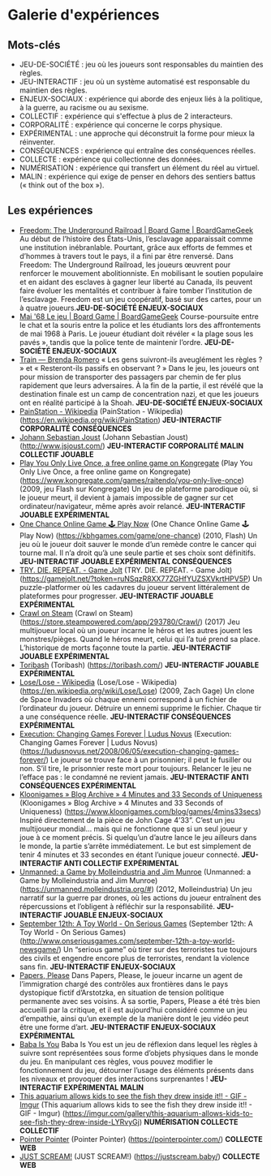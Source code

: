 # Galerie d'expériences

## Mots-clés
- JEU-DE-SOCIÉTÉ : jeu où les joueurs sont responsables du maintien des règles.
- JEU-INTERACTIF : jeu où un système automatisé est responsable du maintien des règles.
- ENJEUX-SOCIAUX : expérience qui aborde des enjeux liés à la politique, à la guerre, au racisme ou au sexisme.
- COLLECTIF : expérience qui s'effectue à plus de 2 interacteurs.
- CORPORALITÉ : expérience qui concerne le corps physique.
- EXPÉRIMENTAL : une approche qui déconstruit la forme pour mieux la réinventer.
- CONSÉQUENCES : expérience qui entraîne des conséquences réelles.
- COLLECTE : expérience qui collectionne des données.
- NUMÉRISATION : expérience qui transfert un élément du réel au virtuel.
- MALIN : expérience qui exige de penser en dehors des sentiers battus (« think out of the box »).

## Les expériences
- [Freedom: The Underground Railroad | Board Game | BoardGameGeek](https://boardgamegeek.com/boardgame/119506/freedom-the-underground-railroad) Au début de l’histoire des États-Unis, l’esclavage apparaissait comme une institution inébranlable. Pourtant, grâce aux efforts de femmes et d’hommes à travers tout le pays, il a fini par être renversé. Dans Freedom: The Underground Railroad, les joueurs œuvrent pour renforcer le mouvement abolitionniste. En mobilisant le soutien populaire et en aidant des esclaves à gagner leur liberté au Canada, ils peuvent faire évoluer les mentalités et contribuer à faire tomber l’institution de l’esclavage. Freedom est un jeu coopératif, basé sur des cartes, pour un à quatre joueurs.**JEU-DE-SOCIÉTÉ ENJEUX-SOCIAUX**
- [Mai '68 Le jeu | Board Game | BoardGameGeek](https://boardgamegeek.com/boardgame/6907/mai-68-le-jeu) Course-poursuite entre le chat et la souris entre la police et les étudiants lors des affrontements de mai 1968 à Paris. Le joueur étudiant doit révéler « la plage sous les pavés », tandis que la police tente de maintenir l’ordre. **JEU-DE-SOCIÉTÉ ENJEUX-SOCIAUX**
- [Train — Brenda Romero](https://brenda.games/train) « Les gens suivront-ils aveuglément les règles ? » et « Resteront-ils passifs en observant ? » Dans le jeu, les joueurs ont pour mission de transporter des passagers par chemin de fer plus rapidement que leurs adversaires. À la fin de la partie, il est révélé que la destination finale est un camp de concentration nazi, et que les joueurs ont en réalité participé à la Shoah. **JEU-DE-SOCIÉTÉ ENJEUX-SOCIAUX**
- [PainStation - Wikipedia](https://en.wikipedia.org/wiki/PainStation) (PainStation - Wikipedia) (https://en.wikipedia.org/wiki/PainStation) **JEU-INTERACTIF CORPORALITÉ CONSÉQUENCES**
- [Johann Sebastian Joust](http://www.jsjoust.com/) (Johann Sebastian Joust) (http://www.jsjoust.com/) **JEU-INTERACTIF CORPORALITÉ MALIN COLLECTIF JOUABLE**
- [Play You Only Live Once, a free online game on Kongregate](https://www.kongregate.com/games/raitendo/you-only-live-once) (Play You Only Live Once, a free online game on Kongregate) (https://www.kongregate.com/games/raitendo/you-only-live-once) (2009, jeu Flash sur Kongregate) Un jeu de plateforme parodique où, si le joueur meurt, il devient à jamais impossible de gagner sur cet ordinateur/navigateur, même après avoir relancé. **JEU-INTERACTIF JOUABLE EXPÉRIMENTAL**
- [One Chance Online Game 🕹️ Play Now](https://kbhgames.com/game/one-chance) (One Chance Online Game 🕹️ Play Now) (https://kbhgames.com/game/one-chance) (2010, Flash) Un jeu où le joueur doit sauver le monde d’un remède contre le cancer qui tourne mal. Il n’a droit qu’à une seule partie et ses choix sont définitifs. **JEU-INTERACTIF JOUABLE EXPÉRIMENTAL CONSÉQUENCES**
- [TRY. DIE. REPEAT. - Game Jolt](https://gamejolt.net/?token=ruNSqzR8XX77ZGHfYUZSXVkrtHPV5P) (TRY. DIE. REPEAT. - Game Jolt) (https://gamejolt.net/?token=ruNSqzR8XX77ZGHfYUZSXVkrtHPV5P) Un puzzle-platformer où les cadavres du joueur servent littéralement de plateformes pour progresser. **JEU-INTERACTIF JOUABLE EXPÉRIMENTAL**
- [Crawl on Steam](https://store.steampowered.com/app/293780/Crawl/) (Crawl on Steam) (https://store.steampowered.com/app/293780/Crawl/) (2017) Jeu multijoueur local où un joueur incarne le héros et les autres jouent les monstres/pièges. Quand le héros meurt, celui qui l’a tué prend sa place. L’historique de morts façonne toute la partie. **JEU-INTERACTIF JOUABLE EXPÉRIMENTAL**
- [Toribash](https://toribash.com/) (Toribash) (https://toribash.com/) **JEU-INTERACTIF JOUABLE EXPÉRIMENTAL**
- [Lose/Lose - Wikipedia](https://en.wikipedia.org/wiki/Lose/Lose) (Lose/Lose - Wikipedia) (https://en.wikipedia.org/wiki/Lose/Lose) (2009, Zach Gage) Un clone de Space Invaders où chaque ennemi correspond à un fichier de l’ordinateur du joueur. Détruire un ennemi supprime le fichier. Chaque tir a une conséquence réelle. **JEU-INTERACTIF CONSÉQUENCES EXPÉRIMENTAL**
- [Execution: Changing Games Forever | Ludus Novus](https://ludusnovus.net/2008/06/05/execution-changing-games-forever/) (Execution: Changing Games Forever | Ludus Novus) (https://ludusnovus.net/2008/06/05/execution-changing-games-forever/) Le joueur se trouve face à un prisonnier; il peut le fusiller ou non. S’il tire, le prisonnier reste mort pour toujours. Relancer le jeu ne l’efface pas : le condamné ne revient jamais. **JEU-INTERACTIF ANTI CONSÉQUENCES EXPÉRIMENTAL**
- [Kloonigames » Blog Archive » 4 Minutes and 33 Seconds of Uniqueness](https://www.kloonigames.com/blog/games/4mins33secs) (Kloonigames » Blog Archive » 4 Minutes and 33 Seconds of Uniqueness) (https://www.kloonigames.com/blog/games/4mins33secs) Inspiré directement de la pièce de John Cage 4’33”. C’est un jeu multijoueur mondial… mais qui ne fonctionne que si un seul joueur y joue à ce moment précis. Si quelqu’un d’autre lance le jeu ailleurs dans le monde, la partie s’arrête immédiatement. Le but est simplement de tenir 4 minutes et 33 secondes en étant l’unique joueur connecté. **JEU-INTERACTIF ANTI COLLECTIF EXPÉRIMENTAL**
- [Unmanned: a Game by Molleindustria and Jim Munroe](https://unmanned.molleindustria.org/#) (Unmanned: a Game by Molleindustria and Jim Munroe) (https://unmanned.molleindustria.org/#) (2012, Molleindustria) Un jeu narratif sur la guerre par drones, où les actions du joueur entraînent des répercussions et l’obligent à réfléchir sur la responsabilité. **JEU-INTERACTIF JOUABLE ENJEUX-SOCIAUX**
- [September 12th: A Toy World - On Serious Games](http://www.onseriousgames.com/september-12th-a-toy-world-newsgame/) (September 12th: A Toy World - On Serious Games) (http://www.onseriousgames.com/september-12th-a-toy-world-newsgame/) Un “serious game” où tirer sur des terroristes tue toujours des civils et engendre encore plus de terroristes, rendant la violence sans fin. **JEU-INTERACTIF ENJEUX-SOCIAUX**
- [Papers, Please](https://papersplea.se/) Dans Papers, Please, le joueur incarne un agent de l’immigration chargé des contrôles aux frontières dans le pays dystopique fictif d’Arstotzka, en situation de tension politique permanente avec ses voisins. À sa sortie, Papers, Please a été très bien accueilli par la critique, et il est aujourd’hui considéré comme un jeu d’empathie, ainsi qu’un exemple de la manière dont le jeu vidéo peut être une forme d’art. **JEU-INTERACTIF ENJEUX-SOCIAUX EXPÉRIMENTAL**
- [Baba Is You](https://hempuli.com/baba/) Baba Is You est un jeu de réflexion dans lequel les règles à suivre sont représentées sous forme d’objets physiques dans le monde du jeu. En manipulant ces règles, vous pouvez modifier le fonctionnement du jeu, détourner l’usage des éléments présents dans les niveaux et provoquer des interactions surprenantes ! **JEU-INTERACTIF EXPÉRIMENTAL MALIN**
- [This aquarium allows kids to see the fish they drew inside it!! - GIF - Imgur](https://imgur.com/gallery/this-aquarium-allows-kids-to-see-fish-they-drew-inside-LYRvyGj) (This aquarium allows kids to see the fish they drew inside it!! - GIF - Imgur) (https://imgur.com/gallery/this-aquarium-allows-kids-to-see-fish-they-drew-inside-LYRvyGj) **NUMÉRISATION COLLECTE COLLECTIF**
- [Pointer Pointer](https://pointerpointer.com/) (Pointer Pointer) (https://pointerpointer.com/) **COLLECTE WEB**
- [JUST SCREAM!](https://justscream.baby/) (JUST SCREAM!) (https://justscream.baby/) **COLLECTE WEB**
